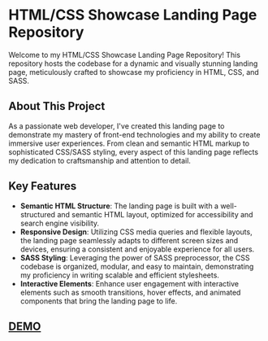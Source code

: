 # HTML/CSS Showcase Landing Page Repository

Welcome to my HTML/CSS Showcase Landing Page Repository! This repository hosts the codebase for a dynamic and visually stunning landing page, meticulously crafted to showcase my proficiency in HTML, CSS, and SASS.

## About This Project
As a passionate web developer, I've created this landing page to demonstrate my mastery of front-end technologies and my ability to create immersive user experiences. From clean and semantic HTML markup to sophisticated CSS/SASS styling, every aspect of this landing page reflects my dedication to craftsmanship and attention to detail.

## Key Features
- **Semantic HTML Structure**: The landing page is built with a well-structured and semantic HTML layout, optimized for accessibility and search engine visibility.
- **Responsive Design**: Utilizing CSS media queries and flexible layouts, the landing page seamlessly adapts to different screen sizes and devices, ensuring a consistent and enjoyable experience for all users.
- **SASS Styling**: Leveraging the power of SASS preprocessor, the CSS codebase is organized, modular, and easy to maintain, demonstrating my proficiency in writing scalable and efficient stylesheets.
- **Interactive Elements**: Enhance user engagement with interactive elements such as smooth transitions, hover effects, and animated components that bring the landing page to life.
## [DEMO](https://davwidos.github.io/Kickstarter-landing-page/)
